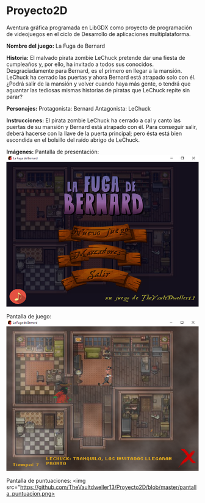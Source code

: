 # Proyecto2D

Aventura gráfica programada en LibGDX como proyecto de programación de videojuegos en el ciclo de Desarrollo de aplicaciones multiplataforma.

<b>Nombre del juego:</b>
La Fuga de Bernard


<b>Historia:</b>
El malvado pirata zombie LeChuck pretende dar una fiesta de cumpleaños y, por ello, ha invitado a todos sus conocidos. Desgraciadamente para Bernard, es el primero en llegar a la mansión. 
LeChuck ha cerrado las puertas y ahora Bernard está atrapado solo con él. ¿Podrá salir de la mansión y volver cuando haya más gente, o tendrá que aguantar las tediosas mismas historias de piratas que LeChuck repite sin parar? 


<b>Personajes:</b>
Protagonista: Bernard
Antagonista: LeChuck


<b>Instrucciones:</b>
El pirata zombie LeChuck ha cerrado a cal y canto las puertas de su mansión y Bernard está atrapado con él. Para conseguir salir, deberá hacerse con la llave de la puerta principal; pero ésta está bien escondida en el bolsillo del raído abrigo de LeChuck. 

<b>Imágenes:</b>
Pantalla de presentación:
<img src="https://github.com/TheVaultdweller13/Proyecto2D/blob/master/pantalla_presentacion.png">

Pantalla de juego:
<img src="https://github.com/TheVaultdweller13/Proyecto2D/blob/master/pantalla_juego.png">

Pantalla de puntuaciones:
<img src="https://github.com/TheVaultdweller13/Proyecto2D/blob/master/pantalla_puntuacion.png>
